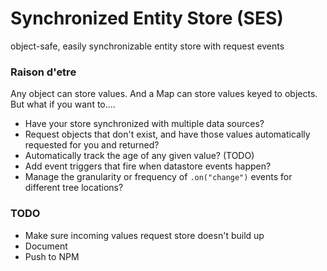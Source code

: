 # Synchronized Entity Store (SES)

object-safe, easily synchronizable entity store with request events

### Raison d'etre
Any object can store values.  And a Map can store values keyed to objects.  But what if you want to....

- Have your store synchronized with multiple data sources?
- Request objects that don't exist, and have those values automatically requested for you and returned?
- Automatically track the age of any given value? (TODO)
- Add event triggers that fire when datastore events happen?
- Manage the granularity or frequency of ```.on("change")``` events for different tree locations?

### TODO
- Make sure incoming values request store doesn't build up 
- Document
- Push to NPM



